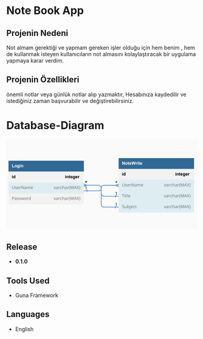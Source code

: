 # Note Book App


## Projenin Nedeni
Not almam gerektiği ve yapmam gereken işler olduğu için hem benim ,
hem de kullanmak isteyen kullanıcıların not almasını kolaylaştıracak bir uygulama yapmaya karar verdim.

## Projenin Özellikleri
önemli notlar veya günlük notlar alıp yazmaktır,
Hesabınıza kaydedilir ve istediğiniz zaman başvurabilir ve değiştirebilirsiniz.


# Database-Diagram

![Sql-Diagram](./Sql-Digram/Sql-Digram.png)

## Release
* **0.1.0**


## Tools Used 
* Guna Framework

## Languages
* English
